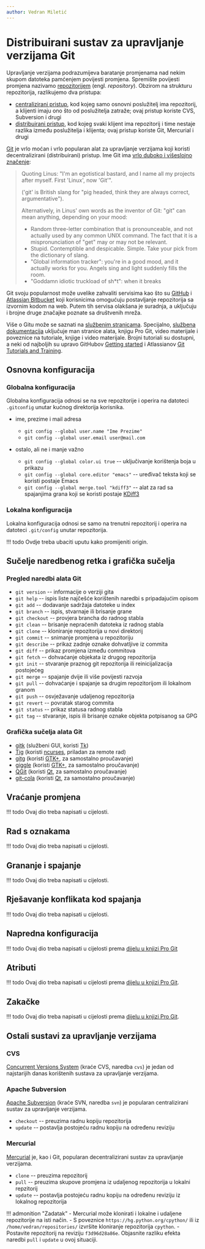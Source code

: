 ```yaml
---
author: Vedran Miletić
---
```


# Distribuirani sustav za upravljanje verzijama Git

Upravljanje verzijama podrazumijeva baratanje promjenama nad nekim skupom datoteka pamćenjem povijesti promjena. Spremište povijesti promjena nazivamo [repozitorijem](https://en.wikipedia.org/wiki/Repository_(revision_control)) (engl. *repository*). Obzirom na strukturu repozitorija, razlikujemo dva pristupa:

- [centralizirani pristup](https://en.wikipedia.org/wiki/Revision_control#Source-management_models), kod kojeg samo osnovni poslužitelj ima repozitorij, a klijenti imaju ono što od poslužitelja zatraže; ovaj pristup koriste CVS, Subversion i drugi
- [distribuirani pristup](https://en.wikipedia.org/wiki/Distributed_revision_control#Distributed_vs._centralized), kod kojeg svaki klijent ima repozitorij i time nestaje razlika između poslužitelja i klijenta; ovaj pristup koriste Git, Mercurial i drugi

[Git](https://git-scm.com/) je vrlo moćan i vrlo popularan alat za upravljanje verzijama koji koristi decentralizirani (distribuirani) pristup. Ime Git ima [vrlo duboko i višeslojno značenje](https://git.wiki.kernel.org/index.php/GitFaq#Why_the_.27Git.27_name.3F):

> Quoting Linus: "I'm an egotistical bastard, and I name all my projects after myself. First 'Linux', now 'Git'".
>
> ('git' is British slang for "pig headed, think they are always correct, argumentative").
>
> Alternatively, in Linus' own words as the inventor of Git: "git" can mean anything, depending on your mood:
>
> - Random three-letter combination that is pronounceable, and not actually used by any common UNIX command. The fact that it is a mispronunciation of "get" may or may not be relevant.
> - Stupid. Contemptible and despicable. Simple. Take your pick from the dictionary of slang.
> - "Global information tracker": you're in a good mood, and it actually works for you. Angels sing and light suddenly fills the room.
> - "Goddamn idiotic truckload of sh*t": when it breaks

Git svoju popularnost može uvelike zahvaliti servisima kao što su [GitHub](https://github.com/) i [Atlassian Bitbucket](https://bitbucket.org/) koji korisnicima omogućuju postavljanje repozitorija sa izvornim kodom na web. Putem tih servisa olakšana je suradnja, a uključuju i brojne druge značajke poznate sa društvenih mreža.

Više o Gitu može se saznati na [službenim stranicama](https://git-scm.com/). Specijalno, [službena dokumentacija](https://git-scm.com/doc) uključuje man stranice alata, knjigu Pro Git, video materijale i poveznice na tutoriale, knjige i video materijale. Brojni tutoriali su dostupni, a neki od najboljih su upravo GitHubov [Getting started](https://docs.github.com/en/get-started) i Atlassianov [Git Tutorials and Training](https://www.atlassian.com/git/tutorials).

## Osnovna konfiguracija

### Globalna konfiguracija

Globalna konfiguracija odnosi se na sve repozitorije i operira na datoteci `.gitconfig` unutar kućnog direktorija korisnika.

- ime, prezime i mail adresa

    - `git config --global user.name "Ime Prezime"`
    - `git config --global user.email user@mail.com`

- ostalo, ali ne i manje važno

    - `git config --global color.ui true` -- uključivanje korištenja boja u prikazu
    - `git config --global core.editor "emacs"` -- uređivač teksta koji se koristi postaje Emacs
    - `git config --global merge.tool "kdiff3"` -- alat za rad sa spajanjima grana koji se koristi postaje [KDiff3](https://apps.kde.org/kdiff3/)

### Lokalna konfiguracija

Lokalna konfiguracija odnosi se samo na trenutni repozitorij i operira na datoteci `.git/config` unutar repozitorija.

!!! todo
    Ovdje treba ubaciti uputu kako promijeniti origin.

## Sučelje naredbenog retka i grafička sučelja

### Pregled naredbi alata Git

- `git version` -- informacije o verziji gita
- `git help` -- ispis liste najčešće korištenih naredbi s pripadajućim opisom
- `git add` -- dodavanje sadržaja datoteke u index
- `git branch` -- ispis, stvarnaje ili brisanje grane
- `git checkout` -- provjera brancha do radnog stabla
- `git clean` -- brisanje nepraćenih datoteka iz radnog stabla
- `git clone` -- kloniranje repozitorija u novi direktorij
- `git commit` -- snimanje promjena u repozitoriju
- `git describe` -- prikaz zadnje oznake dohvatljive iz commita
- `git diff` -- prikaz promjena između commitova
- `git fetch` -- dohvaćanje objekata iz drugog repozitorija
- `git init` -- stvaranje praznog git repozitorija ili reinicijalizacija postojećeg
- `git merge` -- spajanje dvije ili više povijesti razvoja
- `git pull` -- dohvaćanje i spajanje sa drugim repozitorijom ili lokalnom granom
- `git push` -- osvježavanje udaljenog repozitorija
- `git revert` -- povratak starog commita
- `git status` -- prikaz statusa radnog stabla
- `git tag` -- stvaranje, ispis ili brisanje oznake objekta potpisanog sa GPG

### Grafička sučelja alata Git

- [gitk](https://git-scm.com/docs/gitk) (službeni GUI, koristi [Tk](https://en.wikipedia.org/wiki/Tk_(framework)))
- [Tig](https://jonas.github.io/tig/) (koristi [ncurses](https://en.wikipedia.org/wiki/Ncurses), priladan za remote rad)
- [gitg](https://wiki.gnome.org/Apps/Gitg) (koristi [GTK+](https://en.wikipedia.org/wiki/GTK), za samostalno proučavanje)
- [giggle](https://wiki.gnome.org/Apps/giggle) (koristi [GTK+](https://en.wikipedia.org/wiki/GTK), za samostalno proučavanje)
- [QGit](https://github.com/tibirna/qgit) (koristi [Qt](https://en.wikipedia.org/wiki/Qt_(software)), za samostalno proučavanje)
- [git-cola](https://git-cola.github.io/) (koristi [Qt](https://en.wikipedia.org/wiki/Qt_(software)), za samostalno proučavanje)

## Vraćanje promjena

!!! todo
    Ovaj dio treba napisati u cijelosti.

## Rad s oznakama

!!! todo
    Ovaj dio treba napisati u cijelosti.

## Grananje i spajanje

!!! todo
    Ovaj dio treba napisati u cijelosti.

## Rješavanje konflikata kod spajanja

!!! todo
    Ovaj dio treba napisati u cijelosti.

## Napredna konfiguracija

!!! todo
    Ovaj dio treba napisati u cijelosti prema [dijelu u knjizi Pro Git](https://git-scm.com/book/en/v2/Customizing-Git-Git-Configuration)

## Atributi

!!! todo
    Ovaj dio treba napisati u cijelosti prema [dijelu u knjizi Pro Git](https://git-scm.com/book/en/v2/Customizing-Git-Git-Attributes).

## Zakačke

!!! todo
    Ovaj dio treba napisati u cijelosti prema [dijelu u knjizi Pro Git](https://git-scm.com/book/en/v2/Customizing-Git-Git-Hooks).

## Ostali sustavi za upravljanje verzijama

### CVS

[Concurrent Versions System](https://en.wikipedia.org/wiki/Concurrent_Versions_System) (kraće CVS, naredba `cvs`) je jedan od najstarijih danas korištenih sustava za upravljanje verzijama.

### Apache Subversion

[Apache Subversion](https://en.wikipedia.org/wiki/Apache_Subversion) (kraće SVN, naredba `svn`) je popularan centralizirani sustav za upravljanje verzijama.

- `checkout` -- preuzima radnu kopiju repozitorija
- `update` -- postavlja postojeću radnu kopiju na određenu reviziju

### Mercurial

[Mercurial](https://en.wikipedia.org/wiki/Mercurial) je, kao i Git, popularan decentralizirani sustav za upravljanje verzijama.

- `clone` -- preuzima repozitorij
- `pull` -- preuzima skupove promjena iz udaljenog repozitorija u lokalni repzitorij
- `update` -- postavlja postojeću radnu kopiju na određenu reviziju iz lokalnog repozitorija

!!! admonition "Zadatak"
    - Mercurial može klonirati i lokalne i udaljene repozitorije na isti način.
    - S poveznice `https://hg.python.org/cpython/` ili iz `/home/vedran/repositories/` izvršite kloniranje repozitorija `cpython`.
    - Postavite repozitorij na reviziju `f3d96d28a86e`. Objasnite razliku efekta naredbi `pull` i `update` u ovoj situaciji.

